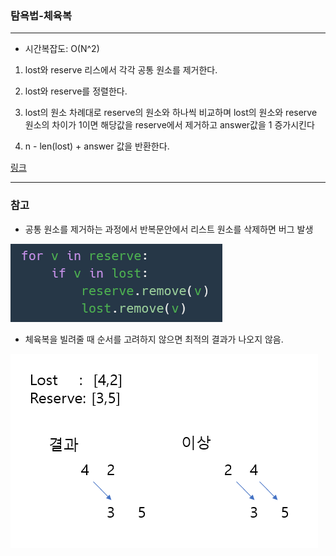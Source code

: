### 탐욕법-체육복
___

- 시간복잡도: O(N^2)

1. lost와 reserve 리스에서 각각 공통 원소를 제거한다.

2. lost와 reserve를 정렬한다.

3. lost의 원소 차례대로 reserve의 원소와 하나씩 비교하며 lost의 원소와 reserve 원소의 차이가 1이면 해당값을 reserve에서 제거하고 answer값을 1 증가시킨다

4. n - len(lost) + answer 값을 반환한다.


[링크](https://programmers.co.kr/learn/courses/30/lessons/42862?language=python3)

___
### 참고

- 공통 원소를 제거하는 과정에서 반복문안에서 리스트 원소를 삭제하면 버그 발생  

![img](./반복문안에서리스트수정.PNG)

- 체육복을 빌려줄 때 순서를 고려하지 않으면 최적의 결과가 나오지 않음.  

![img](./프로그래머스_그리디_체육복_최적해가나오지않는경우.PNG)